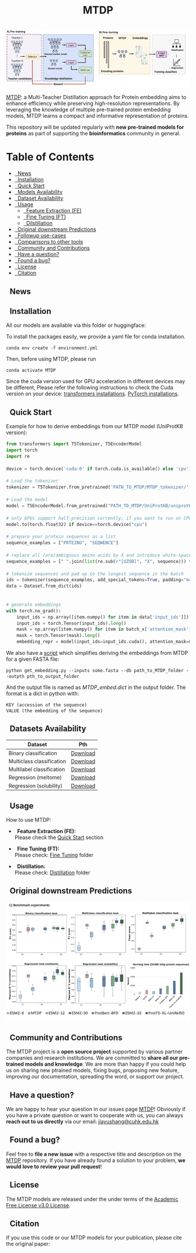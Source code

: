 
<h1 align="center">MTDP</h1>
<br/>
<img src='figure1.png'>
<br/>

[MTDP](https://github.com/KennthShang/MTDP): a Multi-Teacher Distillation approach for Protein embedding aims to enhance efficiency while preserving high-resolution representations. By leveraging the knowledge of multiple pre-trained protein embedding models, MTDP learns a compact and informative representation of proteins.



This repository will be updated regularly with **new pre-trained models for proteins** as part of supporting the **bioinformatics** community in general.

Table of Contents
=================
* [ &nbsp; News](#news)
* [ &nbsp; Installation](#install)
* [ &nbsp; Quick Start](#quick)
* [ &nbsp; Models Availability](#models)
* [ &nbsp; Dataset Availability](#datasets)
* [ &nbsp; Usage ](#usage)
  * [ &nbsp; Feature Extraction (FE)](#feature-extraction)
  * [ &nbsp; Fine Tuning (FT)](#fine-tuning)
  * [ &nbsp; Dilstillation](#prediction)
* [ &nbsp; Original downstream Predictions  ](#results)
* [ &nbsp; Followup use-cases  ](#inaction)
* [ &nbsp; Comparisons to other tools ](#comparison)
* [ &nbsp; Community and Contributions ](#community)
* [ &nbsp; Have a question? ](#question)
* [ &nbsp; Found a bug? ](#bug)
* [ &nbsp; License ](#license)
* [ &nbsp; Citation ](#citation)


<a name="news"></a>
## &nbsp; News


<a name="install"></a>
## &nbsp; Installation
All our models are available via this folder or huggingface:

To install the packages easily, we provide a yaml file for conda installation.
```console
conda env create -f environment.yml
```

Then, before using MTDP, please run
```console
conda activate MTDP
```

Since the cuda version used for GPU acceleration in different devices may be different, Please refer the following instructions to check the Cuda version on your device:
[transformers installations](https://huggingface.co/docs/transformers/installation).
[PyTorch installations](https://pytorch.org/get-started/locally/).


<a name="quick"></a>
## &nbsp; Quick Start
Example for how to derive embeddings from our MTDP model (UniProtKB version):
```python
from transformers import T5Tokenizer, T5EncoderModel
import torch
import re

device = torch.device('cuda:0' if torch.cuda.is_available() else 'cpu')

# Load the tokenizer
tokenizer = T5Tokenizer.from_pretrained('PATH_TO_MTDP/MTDP_tokenizer/', do_lower_case=False)

# Load the model
model = T5EncoderModel.from_pretrained("PATH_TO_MTDP/UniProtKB/uniprotKB.bin").to(device)

# only GPUs support half-precision currently; if you want to run on CPU use full-precision (not recommended, much slower)
model.to(torch.float32) if device==torch.device("cpu")

# prepare your protein sequences as a list
sequence_examples = ["PRTEINO", "SEQWENCE"]

# replace all rare/ambiguous amino acids by X and introduce white-space between all amino acids
sequence_examples = [" ".join(list(re.sub(r"[UZOB]", "X", sequence))) for sequence in sequence_examples]

# tokenize sequences and pad up to the longest sequence in the batch
ids = tokenizer(sequence_examples, add_special_tokens=True, padding="max_length", truncation=True, max_length=1001)
data = Dataset.from_dict(ids)


# generate embeddings
with torch.no_grad():
    input_ids = np.array([item.numpy() for item in data['input_ids']]).T
    input_ids = torch.Tensor(input_ids).long()
    mask = np.array([item.numpy() for item in batch_x['attention_mask']]).T
    mask = torch.Tensor(mask).long()
    embedding_repr = model(input_ids=input_ids.cuda(), attention_mask=mask.cuda())
```


We also have a [script](https://github.com/KennthShang/MTDP/get_embedding.py) which simplifies deriving the embeddings from MTDP for a given FASTA file:
```
python get_embedding.py --inputs some.fasta --db path_to_MTDP_folder --outpth pth_to_output_folder
```
And the output file is named as *MTDP_embed.dict* in the output folder. The format is a dict in python with: 
```
KEY (accession of the sequence)
VALUE (the embedding of the sequence)
```


<a name="datasets"></a>
## &nbsp; Datasets Availability
|          Dataset              |                                    Pth                                    |  
| ----------------------------- | :---------------------------------------------------------------------------: |
|	Binary classification |      [Download](https://github.com/KennthShang/MTDP/tree/main/Datasets/deeploc)    |
|	Multiclass classification | [Download](https://github.com/KennthShang/MTDP/tree/main/Datasets/deeploc)  |
|	Multilabel classification	| [Download](https://github.com/KennthShang/MTDP/tree/main/Datasets/goterm) |
|	Regression (meltome)			| [Download](https://github.com/KennthShang/MTDP/tree/main/Datasets/meltome) |
|	Regression (solubility)				| [Download](https://github.com/KennthShang/MTDP/tree/main/Datasets/solubility) |

<a name="usage"></a>
## &nbsp; Usage  

How to use MTDP:

<a name="feature-extraction"></a>
 * <b>&nbsp; Feature Extraction (FE):</b><br/>
 Please check the [Quick Start](#quick) section


<a name="fine-tuning"></a>
 * <b>&nbsp; Fine Tuning (FT):</b><br/>
 Please check:
 [Fine Tuning](https://github.com/KennthShang/MTDP/tree/main/Finetuning) folder

<a name="Distillation"></a>
 * <b>&nbsp; Distillation:</b><br/>
 Please check:
 [Distillation](https://github.com/KennthShang/MTDP/tree/main/Distillation) folder

<a name="results"></a>
## &nbsp; Original downstream Predictions 
<img src='figure2.png'>


<a name="community"></a>
## &nbsp; Community and Contributions

The MTDP project is a **open source project** supported by various partner companies and research institutions. We are committed to **share all our pre-trained models and knowledge**. We are more than happy if you could help us on sharing new ptrained models, fixing bugs, proposing new feature, improving our documentation, spreading the word, or support our project.


<a name="question"></a>
## &nbsp; Have a question?

We are happy to hear your question in our issues page [MTDP](https://github.com/KennthShang/MTDP/issues)! Obviously if you have a private question or want to cooperate with us, you can always **reach out to us directly** via our email: jiayushang@cuhk.edu.hk 

<a name="bug"></a>
## &nbsp; Found a bug?

Feel free to **file a new issue** with a respective title and description on the [MTDP](https://github.com/KennthShang/MTDP/issues) repository. If you have already found a solution to your problem, **we would love to review your pull request**!


<a name="license"></a>
## &nbsp; License
The MTDP models are released under the under terms of the [Academic Free License v3.0 License](https://choosealicense.com/licenses/afl-3.0/).

<a name="citation"></a>
## &nbsp; Citation
If you use this code or our MTDP models for your publication, please cite the original paper:
```

```
